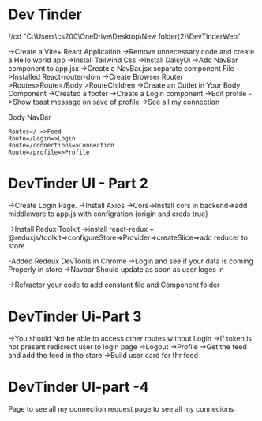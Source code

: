 # Dev Tinder

//cd "C:\Users\cs200\OneDrive\Desktop\New folder(2)\DevTinderWeb"

->Create a Vite+ React Application
->Remove unnecessary code and create a Hello world app
->Install Tailwind Css
->Install DaisyUi
->Add NavBar component to app.jsx
->Create a NavBar.jsx separate component File
->Installed React-router-dom
->Create Browser Router >Routes>Route=/Body >RouteChildren
->Create an Outlet in Your Body Component
->Created a footer
->Create a Login component
->Edit profile
->Show toast message on save of profile
->See all my connection



Body
    NavBar

    Routes=/ =>Feed
    Route=/Login=>Login
    Route=/connections=>Connection
    Route=/profile=>Profile

# DevTinder UI - Part 2

->Create  Login Page.
->Install Axios
->Cors->Install cors in backend=>add  middleware to app.js with configration {origin and creds true}

->Install Redux Toolkit
->install react-redux + @reduxjs/toolkit=>configureStore=>Provider=>createSlice=>add reducer to store

-Added Redeux DevTools in Chrome
->Login and see if your data is coming Properly  in store
->Navbar Should update as soon as user loges in

->Refractor your code to add constant file and  Component folder

# DevTinder Ui-Part 3

->You should Not be able to access other routes without Login
->If token is not present redicrect user to login page
->Logout
->Profile
->Get the feed and add the feed in the store
->Build user card for thr feed

# DevTinder UI-part -4

Page to see all my connection request
page to see all my connecions
